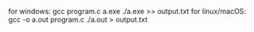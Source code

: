 for windows:
    gcc program.c a.exe
    ./a.exe >> output.txt
for linux/macOS:
    gcc -o a.out program.c
    ./a.out > output.txt